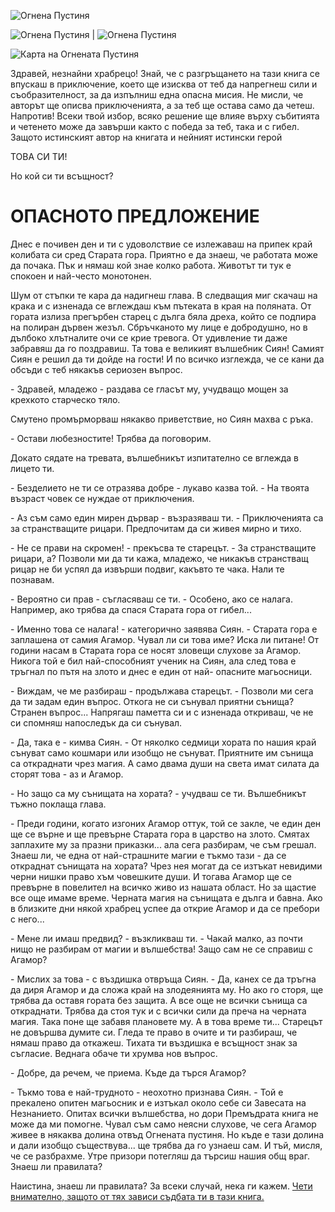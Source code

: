 ![Огнена Пустиня](./images/cover.jpg)

![Огнена Пустиня](./images/intro-book.png) | ![Огнена Пустиня](./images/intro.png)

![Карта на Огнената Пустиня](./images/map.png)

Здравей, незнайни храбрецо! Знай, че с разгръщането на тази
книга се впускаш в приключение, което ще изисква от теб да
напрегнеш сили и съобразителност, за да изпълниш една
опасна мисия. Не мисли, че авторът ще описва приключенията, а
за теб ще остава само да четеш. Напротив! Всеки твой избор,
всяко решение ще влияе върху събитията и четенето може да
завърши както с победа за теб, така и с гибел. Защото
истинският автор на книгата и нейният истински герой

ТОВА СИ ТИ!

Но кой си ти всъщност?

# ОПАСНОТО ПРЕДЛОЖЕНИЕ
Днес е почивен ден и ти с удоволствие се излежаваш на припек край
колибата си сред Старата гора. Приятно е да знаеш, че работата може
да почака. Пък и нямаш кой знае колко работа. Животът ти тук е
спокоен и най-често монотонен.

Шум от стъпки те кара да надигнеш глава. В следващия миг скачаш
на крака и с изненада се вглеждаш към пътеката в края на поляната.
От гората излиза прегърбен старец с дълга бяла дреха, който се
подпира на полиран дървен жезъл. Сбръчканото му лице е
добродушно, но в дълбоко хлътналите очи се крие тревога. От
удивление ти даже забравяш да го поздравиш. Та това е великият
вълшебник Сиян! Самият Сиян е решил да ти дойде на гости! И по
всичко изглежда, че се кани да обсъди с теб някакъв сериозен въпрос.

\- Здравей, младежо - раздава се гласът му, учудващо мощен за
крехкото старческо тяло.

Смутено промърморваш някакво приветствие, но Сиян махва с ръка.

\- Остави любезностите! Трябва да поговорим.

Докато сядате на тревата, вълшебникът изпитателно се вглежда в
лицето ти.

\- Безделието не ти се отразява добре - лукаво казва той. - На твоята
възраст човек се нуждае от приключения.

\- Аз съм само един мирен дървар - възразяваш ти. - Приключенията
са за странстващите рицари. Предпочитам да си живея мирно и тихо.

\- Не се прави на скромен! - прекъсва те старецът. - За
странстващите рицари, а? Позволи ми да ти кажа, младежо, че
никакъв странстващ рицар не би успял да извърши подвиг, какъвто те
чака. Нали те познавам.

\- Вероятно си прав - съгласяваш се ти. - Особено, ако се налага.
Например, ако трябва да спася Старата гора от гибел...

\- Именно това се налага! - категорично заявява Сиян. - Старата гора
е заплашена от самия Агамор. Чувал ли си това име?
Иска ли питане! От години насам в Старата гора се носят зловещи
слухове за Агамор. Никога той е бил най-способният ученик на Сиян,
ала след това е тръгнал по пътя на злото и днес е един от най-
опасните магьосници.

\- Виждам, че ме разбираш - продължава старецът. - Позволи ми сега
да ти задам един въпрос. Откога не си сънувал приятни сънища?
Странен въпрос... Напрягаш паметта си и с изненада откриваш, че
не си спомняш напоследък да си сънувал.

\- Да, така е - кимва Сиян. - От няколко седмици хората по нашия
край сънуват само кошмари или изобщо не сънуват. Приятните им
сънища са откраднати чрез магия. А само двама души на света имат
силата да сторят това - аз и Агамор.

\- Но защо са му сънищата на хората? - учудваш се ти.
Вълшебникът тъжно поклаща глава.

\- Преди години, когато изгоних Агамор оттук, той се закле, че един
ден ще се върне и ще превърне Старата гора в царство на злото.
Смятах заплахите му за празни приказки... ала сега разбирам, че съм
грешал. Знаеш ли, че една от най-страшните магии е тъкмо тази - да
се откраднат сънищата на хората? Чрез нея могат да се изтъкат
невидими черни нишки право хъм човешките души. И тогава Агамор
ще се превърне в повелител на всичко живо из нашата област. Но за
щастие все още имаме време. Черната магия на сънищата е дълга и
бавна. Ако в близките дни някой храбрец успее да открие Агамор и да
се пребори с него...

\- Мене ли имаш предвид? - възкликваш ти. - Чакай малко, аз почти
нищо не разбирам от магии и вълшебства! Защо сам не се справиш с
Агамор?

\- Мислих за това - с въздишка отвръща Сиян. - Да, канех се да тръгна
да диря Агамор и да сложа край на злодеянията му. Но ако го сторя,
ще трябва да оставя гората без защита. А все още не всички сънища
са откраднати. Трябва да стоя тук и с всички сили да преча на черната
магия. Така поне ще забавя плановете му. А в това време ти...
Старецът не довършва думите си. Гледа те право в очите и ти
разбираш, че нямаш право да откажеш. Тихата ти въздишка е
всъщност знак за съгласие. Веднага обаче ти хрумва нов въпрос.

\- Добре, да речем, че приема. Къде да търся Агамор?

\- Тъкмо това е най-трудното - неохотно признава Сиян. - Той е
прекалено опитен магьосник и е изтъкал около себе си Завесата на
Незнанието. Опитах всички вълшебства, но дори Премъдрата книга не
може да ми помогне. Чувал съм само неясни слухове, че сега Агамор
живее в някаква долина отвъд Огнената пустиня. Но къде е тази
долина и дали изобщо съществува... ще трябва да го узнаеш сам. И
тъй, мисля, че се разбрахме. Утре призори потегляш да търсиш нашия
общ враг. Знаеш ли правилата?

Наистина, знаеш ли правилата? За всеки случай, нека ги кажем.
[Чети внимателно, защото от тях зависи съдбата ти в тази книга.](./rules.md)
